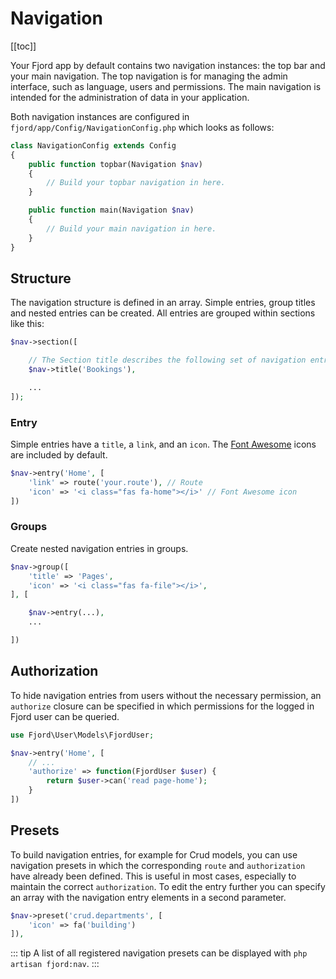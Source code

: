 # Navigation

[[toc]]

Your Fjord app by default contains two navigation instances: the top bar and your main navigation. The top navigation is for managing the admin interface, such as language, users and permissions. The main navigation is intended for the administration of data in your application.

Both navigation instances are configured in `fjord/app/Config/NavigationConfig.php` which looks as follows:

```php
class NavigationConfig extends Config
{
    public function topbar(Navigation $nav)
    {
        // Build your topbar navigation in here.
    }

    public function main(Navigation $nav)
    {
        // Build your main navigation in here.
    }
}
```

## Structure

The navigation structure is defined in an array. Simple entries, group titles and nested entries can be created. All entries are grouped within sections like this:

```php
$nav->section([

    // The Section title describes the following set of navigation entries.
    $nav->title('Bookings'),

    ...
]);
```

### Entry

Simple entries have a `title`, a `link`, and an `icon`. The [Font Awesome](https://fontawesome.com/icons?d=gallery&m=free) icons are included by default.

```php
$nav->entry('Home', [
    'link' => route('your.route'), // Route
    'icon' => '<i class="fas fa-home"></i>' // Font Awesome icon
])
```

### Groups

Create nested navigation entries in groups.

```php
$nav->group([
    'title' => 'Pages',
    'icon' => '<i class="fas fa-file"></i>',
], [

    $nav->entry(...),
    ...

])
```

## Authorization

To hide navigation entries from users without the necessary permission, an `authorize` closure can be specified in which permissions for the logged in Fjord user can be queried.

```php
use Fjord\User\Models\FjordUser;

$nav->entry('Home', [
    // ...
    'authorize' => function(FjordUser $user) {
        return $user->can('read page-home');
    }
])

```

## Presets

To build navigation entries, for example for Crud models, you can use navigation presets in which the corresponding `route` and `authorization` have already been defined. This is useful in most cases, especially to maintain the correct `authorization`. To edit the entry further you can specify an array with the navigation entry elements in a second parameter.

```php
$nav->preset('crud.departments', [
    'icon' => fa('building')
]),
```

::: tip
A list of all registered navigation presets can be displayed with `php artisan fjord:nav`.
:::
